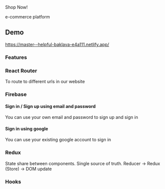 Shop Now! 

e-commerce platform

## Demo

https://master--helpful-baklava-e4a111.netlify.app/

### Features

### React Router

To route to different urls in our website

### Firebase

#### Sign in / Sign up using email and password

You can use your own email and password to sign up and sign in

#### Sign in using google

You can use your existing google account to sign in

### Redux

State share between components. Single source of truth. Reducer -> Redux (Store) -> DOM update

### Hooks
